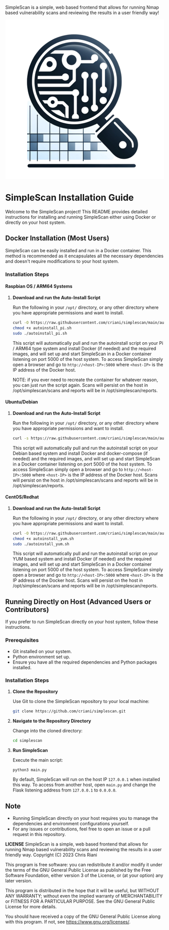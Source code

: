 
SimpleScan is a simple, web based frontend that allows for running Nmap based vulnerability scans and reviewing the results in a user friendly way!

![SimpleScan Logo](https://github.com/criani/simplescan/blob/main/static/logo.png)

# SimpleScan Installation Guide

Welcome to the SimpleScan project! This README provides detailed instructions for installing and running SimpleScan either using Docker or directly on your host system.

## Docker Installation (Most Users)

SimpleScan can be easily installed and run in a Docker container. This method is recommended as it encapsulates all the necessary dependencies and doesn't require modifications to your host system.

### Installation Steps
#### Raspbian OS / ARM64 Systems

1. **Download and run the Auto-Install Script**

   Run the following in your `/opt/` directory, or any other directory where you have appropriate permissions and want to install.

   ```sh
   curl -O https://raw.githubusercontent.com/criani/simplescan/main/autoinstall_pi.sh
   chmod +x autoinstall_pi.sh
   sudo ./autoinstall_pi.sh
   ```
   This script will automatically pull and run the autoinstall script on your Pi / ARM64 type system and install Docker (if needed) and the required images, and will set up and start SimpleScan in a Docker container listening on port 5000 of the host system.
   To access SimpleScan simply open a browser and go to `http://<host-IP>:5000` where `<host-IP>` is the IP address of the Docker host.

   NOTE: if you ever need to recreate the container for whatever reason, you can just run the script again. Scans will persist on the host in /opt/simplescan/scans and reports will be in /opt/simplescan/reports. 


#### Ubuntu/Debian

1. **Download and run the Auto-Install Script**

   Run the following in your `/opt/` directory, or any other directory where you have appropriate permissions and want to install.

   ```sh
   curl -s https://raw.githubusercontent.com/criani/simplescan/main/autoinstall.sh | sudo bash
   ```
   This script will automatically pull and run the autoinstall script on your Debian based system and install Docker and docker-compose (if needed) and the required images, and will set up and start SimpleScan in a Docker container listening on port 5000 of the host system.
   To access SimpleScan simply open a browser and go to `http://<host-IP>:5000` where `<host-IP>` is the IP address of the Docker host. Scans will persist on the host in /opt/simplescan/scans and reports will be in /opt/simplescan/reports. 

#### CentOS/Redhat

1. **Download and run the Auto-Install Script**

   Run the following in your `/opt/` directory, or any other directory where you have appropriate permissions and want to install.

   ```sh
   curl -O https://raw.githubusercontent.com/criani/simplescan/main/autoinstall_yum.sh
   chmod +x autoinstall_yum.sh
   sudo ./autoinstall_yum.sh
   ```
   This script will automatically pull and run the autoinstall script on your YUM based system and install Docker (if needed) and the required images, and will set up and start SimpleScan in a Docker container listening on port 5000 of the host system.
   To access SimpleScan simply open a browser and go to `http://<host-IP>:5000` where `<host-IP>` is the IP address of the Docker host. Scans will persist on the host in /opt/simplescan/scans and reports will be in /opt/simplescan/reports. 


## Running Directly on Host (Advanced Users or Contributors)

If you prefer to run SimpleScan directly on your host system, follow these instructions.

### Prerequisites

- Git installed on your system.
- Python environment set up.
- Ensure you have all the required dependencies and Python packages installed.

### Installation Steps

1. **Clone the Repository**

   Use Git to clone the SimpleScan repository to your local machine:

   ```sh
   git clone https://github.com/criani/simplescan.git
   ```

2. **Navigate to the Repository Directory**

   Change into the cloned directory:

   ```sh
   cd simplescan
   ```

3. **Run SimpleScan**

   Execute the main script:

   ```sh
   python3 main.py
   ```

   By default, SimpleScan will run on the host IP `127.0.0.1` when installed this way. To access from another host, open `main.py` and change the Flask listening address from `127.0.0.1` to `0.0.0.0`.

## Note

- Running SimpleScan directly on your host requires you to manage the dependencies and environment configurations yourself.
- For any issues or contributions, feel free to open an issue or a pull request in this repository.

**LICENSE**
SimpleScan is a simple, web based frontend that allows for running Nmap based vulnerability scans and reviewing the results in a user friendly way. 
Copyright (C) 2023  Chris Riani

This program is free software: you can redistribute it and/or modify
it under the terms of the GNU General Public License as published by
the Free Software Foundation, either version 3 of the License, or
(at your option) any later version.

This program is distributed in the hope that it will be useful,
but WITHOUT ANY WARRANTY; without even the implied warranty of
MERCHANTABILITY or FITNESS FOR A PARTICULAR PURPOSE.  See the
GNU General Public License for more details.

You should have received a copy of the GNU General Public License
along with this program.  If not, see <https://www.gnu.org/licenses/>.
